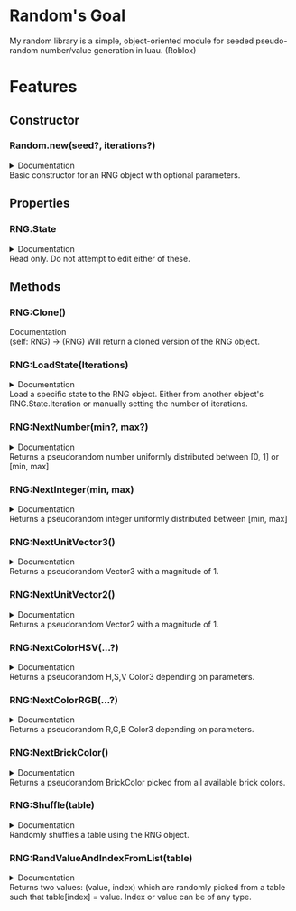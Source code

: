 # Random's Goal
My random library is a simple, object-oriented module for seeded pseudo-random number/value generation in luau. (Roblox)

# Features

## Constructor
### Random.new(seed?, iterations?)
<details>
<summary>Documentation</summary>
(seed: number?, iterations: number?) -> (RNG)
</details>
Basic constructor for an RNG object with optional parameters.

## Properties
### RNG.State
<details>
<summary>Documentation</summary>
.Iteration: number; <br>
.Seed: number;
</details>
Read only. Do not attempt to edit either of these.

## Methods
### RNG:Clone()
<summary>Documentation</summary>
(self: RNG) -> (RNG)
</details>
Will return a cloned version of the RNG object.

### RNG:LoadState(Iterations)
<details>
<summary>Documentation</summary>
(self: RNG, Iterations: number) -> ()
</details>
Load a specific state to the RNG object. Either from another object's RNG.State.Iteration or manually setting the number of iterations.

### RNG:NextNumber(min?, max?)
<details>
<summary>Documentation</summary>
(self: RNG, min: number?, max: number?) -> (number)
</details>
Returns a pseudorandom number uniformly distributed between [0, 1] or [min, max]

### RNG:NextInteger(min, max)
<details>
<summary>Documentation</summary>
(self: RNG, min: number, max: number) -> (number)
</details>
Returns a pseudorandom integer uniformly distributed between [min, max]

### RNG:NextUnitVector3()
<details>
<summary>Documentation</summary>
(self: RNG) -> (Vector3)
</details>
Returns a pseudorandom Vector3 with a magnitude of 1.

### RNG:NextUnitVector2()
<details>
<summary>Documentation</summary>
(self: RNG) -> (Vector2)
</details>
Returns a pseudorandom Vector2 with a magnitude of 1.

### RNG:NextColorHSV(...?)
<details>
<summary>Documentation</summary>
> @param MinHue > Number? > Default 0 <br>
> @param MaxHue > Number? > Default 1 <br>
> @param MinSaturation > Number? > Default 0 <br>
> @param MaxSaturation > Number? > Default 1 <br>
> @param MinValue > Number? > Default 0 <br>
> @param MaxValue > Number? > Default 1 <br>
<br>
(self: RNG, ...) -> (Color3)
</details>
Returns a pseudorandom H,S,V Color3 depending on parameters.

### RNG:NextColorRGB(...?)
<details>
<summary>Documentation</summary>
> @param MinR > Number? > Default 0 <br>
> @param MaxR > Number? > Default 255 <br>
> @param MinSaturation > Number? > Default 0 <br>
> @param MaxSaturation > Number? > Default 255 <br>
> @param MinValue > Number? > Default 0 <br>
> @param MaxValue > Number? > Default 255 <br>
<br>
(self: RNG, ...) -> (Color3)
</details>
Returns a pseudorandom R,G,B Color3 depending on parameters.

### RNG:NextBrickColor()
<details>
<summary>Documentation</summary>
(self: RNG) -> (BrickColor)
</details>
Returns a pseudorandom BrickColor picked from all available brick colors.

### RNG:Shuffle(table)
<details>
<summary>Documentation</summary>
(self: RNG, tb: {}) -> ()
</details>
Randomly shuffles a table using the RNG object.

### RNG:RandValueAndIndexFromList(table)
<details>
<summary>Documentation</summary>
(self: RNG, tb: {}) -> (any, any)
</details>
Returns two values: (value, index) which are randomly picked from a table such that table[index] = value. Index or value can be of any type.
